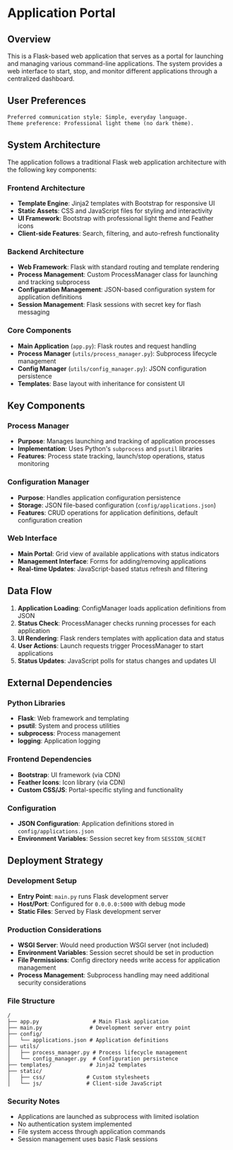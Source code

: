 # Application Portal

## Overview

This is a Flask-based web application that serves as a portal for launching and managing various command-line applications. The system provides a web interface to start, stop, and monitor different applications through a centralized dashboard.

## User Preferences

```
Preferred communication style: Simple, everyday language.
Theme preference: Professional light theme (no dark theme).
```

## System Architecture

The application follows a traditional Flask web application architecture with the following key components:

### Frontend Architecture
- **Template Engine**: Jinja2 templates with Bootstrap for responsive UI
- **Static Assets**: CSS and JavaScript files for styling and interactivity
- **UI Framework**: Bootstrap with professional light theme and Feather icons
- **Client-side Features**: Search, filtering, and auto-refresh functionality

### Backend Architecture
- **Web Framework**: Flask with standard routing and template rendering
- **Process Management**: Custom ProcessManager class for launching and tracking subprocess
- **Configuration Management**: JSON-based configuration system for application definitions
- **Session Management**: Flask sessions with secret key for flash messaging

### Core Components
- **Main Application** (`app.py`): Flask routes and request handling
- **Process Manager** (`utils/process_manager.py`): Subprocess lifecycle management
- **Config Manager** (`utils/config_manager.py`): JSON configuration persistence
- **Templates**: Base layout with inheritance for consistent UI

## Key Components

### Process Manager
- **Purpose**: Manages launching and tracking of application processes
- **Implementation**: Uses Python's `subprocess` and `psutil` libraries
- **Features**: Process state tracking, launch/stop operations, status monitoring

### Configuration Manager
- **Purpose**: Handles application configuration persistence
- **Storage**: JSON file-based configuration (`config/applications.json`)
- **Features**: CRUD operations for application definitions, default configuration creation

### Web Interface
- **Main Portal**: Grid view of available applications with status indicators
- **Management Interface**: Forms for adding/removing applications
- **Real-time Updates**: JavaScript-based status refresh and filtering

## Data Flow

1. **Application Loading**: ConfigManager loads application definitions from JSON
2. **Status Check**: ProcessManager checks running processes for each application
3. **UI Rendering**: Flask renders templates with application data and status
4. **User Actions**: Launch requests trigger ProcessManager to start applications
5. **Status Updates**: JavaScript polls for status changes and updates UI

## External Dependencies

### Python Libraries
- **Flask**: Web framework and templating
- **psutil**: System and process utilities
- **subprocess**: Process management
- **logging**: Application logging

### Frontend Dependencies
- **Bootstrap**: UI framework (via CDN)
- **Feather Icons**: Icon library (via CDN)
- **Custom CSS/JS**: Portal-specific styling and functionality

### Configuration
- **JSON Configuration**: Application definitions stored in `config/applications.json`
- **Environment Variables**: Session secret key from `SESSION_SECRET`

## Deployment Strategy

### Development Setup
- **Entry Point**: `main.py` runs Flask development server
- **Host/Port**: Configured for `0.0.0.0:5000` with debug mode
- **Static Files**: Served by Flask development server

### Production Considerations
- **WSGI Server**: Would need production WSGI server (not included)
- **Environment Variables**: Session secret should be set in production
- **File Permissions**: Config directory needs write access for application management
- **Process Management**: Subprocess handling may need additional security considerations

### File Structure
```
/
├── app.py                 # Main Flask application
├── main.py               # Development server entry point
├── config/
│   └── applications.json # Application definitions
├── utils/
│   ├── process_manager.py # Process lifecycle management
│   └── config_manager.py  # Configuration persistence
├── templates/            # Jinja2 templates
├── static/
│   ├── css/             # Custom stylesheets
│   └── js/              # Client-side JavaScript
```

### Security Notes
- Applications are launched as subprocess with limited isolation
- No authentication system implemented
- File system access through application commands
- Session management uses basic Flask sessions